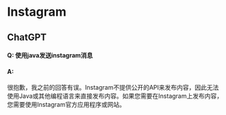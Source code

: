 # Instagram

## ChatGPT

#### Q: 使用java发送instagram消息

#### A:

很抱歉，我之前的回答有误。Instagram不提供公开的API来发布内容，因此无法使用Java或其他编程语言来直接发布内容。如果您需要在Instagram上发布内容，您需要使用Instagram官方应用程序或网站。